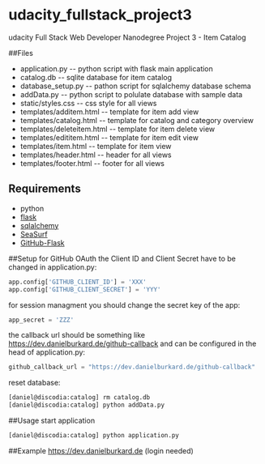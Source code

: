 # udacity_fullstack_project3
udacity Full Stack Web Developer Nanodegree Project 3 - Item Catalog

##Files
* application.py -- python script with flask main application
* catalog.db -- sqlite database for item catalog
* database_setup.py -- pathon script for sqlalchemy database schema
* addData.py -- python script to polulate database with sample data
* static/styles.css -- css style for all views
* templates/additem.html -- template for item add view
* templates/catalog.html -- template for catalog and category overview
* templates/deleteitem.html -- template for item delete view
* templates/edititem.html -- template for item edit view
* templates/item.html -- template for item view
* templates/header.html -- header for all views
* templates/footer.html -- footer for all views

## Requirements

* python
* [flask](http://flask.pocoo.org) 
* [sqlalchemy](http://www.sqlalchemy.org)
* [SeaSurf](https://flask-seasurf.readthedocs.org)
* [GitHub-Flask](https://github-flask.readthedocs.org/en/latest/)

##Setup
for GitHub OAuth the Client ID and Client Secret have to be changed in application.py: 

```python
app.config['GITHUB_CLIENT_ID'] = 'XXX'
app.config['GITHUB_CLIENT_SECRET'] = 'YYY'
```

for session managment you should change the secret key of the app:
```python
app_secret = 'ZZZ'
```

the callback url should be something like https://dev.danielburkard.de/github-callback and can be configured in the head of application.py:
```python
github_callback_url = "https://dev.danielburkard.de/github-callback"
```

reset database:
```bash
[daniel@discodia:catalog] rm catalog.db
[daniel@discodia:catalog] python addData.py
```

##Usage
start application
```bash
[daniel@discodia:catalog] python application.py
```

##Example
https://dev.danielburkard.de (login needed)
